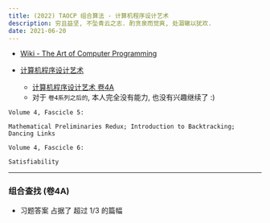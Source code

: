 ```yaml
---
title: (2022) TAOCP 组合算法 - 计算机程序设计艺术
description: 穷且益坚, 不坠青云之志. 酌贪泉而觉爽, 处涸辙以犹欢.
date: 2021-06-20
---
```


* [Wiki - The Art of Computer Programming](https://en.wikipedia.org/wiki/The_Art_of_Computer_Programming)

* [计算机程序设计艺术](https://book.douban.com/series/46236)
  - [计算机程序设计艺术 卷4A](https://book.douban.com/subject/34452973/)
  - 对于 `卷4系列之后的`, 本人完全没有能力, 也没有兴趣继续了 :)

```
Volume 4, Fascicle 5:

Mathematical Preliminaries Redux; Introduction to Backtracking; Dancing Links

Volume 4, Fascicle 6:

Satisfiability
```

------------------

### 组合查找 (卷4A)

* 习题答案 占据了 超过 1/3 的篇幅
